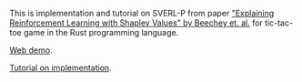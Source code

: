 This is implementation and tutorial on SVERL-P from paper ["Explaining Reinforcement Learning with Shapley Values" by Beechey et. al.](https://proceedings.mlr.press/v202/beechey23a/beechey23a.pdf) for tic-tac-toe game in the Rust programming language.

[Web demo](https://1adis1.github.io/xai-sverl/).

[Tutorial on implementation]().
